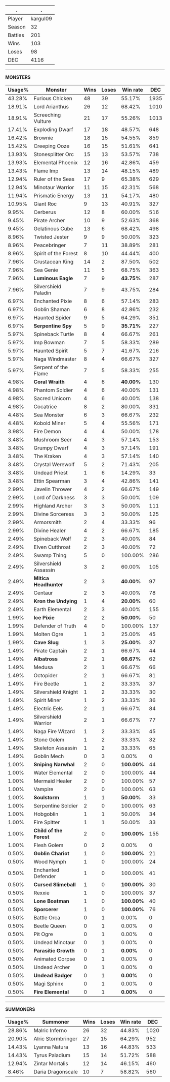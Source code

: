 .|.
|-|-
Player|kargul09
Season|32
Battles|201
Wins|103
Loses|98
DEC|4116

---
**MONSTERS**

Usage%|Monster|Wins|Loses|Win rate|DEC|
-|-|-|-|-|-|
43.28%|Furious Chicken|48|39|55.17%|1935|
18.91%|Lord Arianthus|26|12|68.42%|1010|
18.91%|Screeching Vulture|21|17|55.26%|1013|
17.41%|Exploding Dwarf|17|18|48.57%|648|
16.42%|Brownie|18|15|54.55%|859|
15.42%|Creeping Ooze|16|15|51.61%|641|
13.93%|Stonesplitter Orc|15|13|53.57%|738|
13.93%|Elemental Phoenix|12|16|42.86%|459|
13.43%|Flame Imp|13|14|48.15%|489|
12.94%|Ruler of the Seas|17|9|65.38%|629|
12.94%|Minotaur Warrior|11|15|42.31%|568|
11.94%|Prismatic Energy|13|11|54.17%|480|
10.95%|Giant Roc|9|13|40.91%|327|
9.95%|Cerberus|12|8|60.00%|516|
9.45%|Pirate Archer|10|9|52.63%|368|
9.45%|Gelatinous Cube|13|6|68.42%|498|
8.96%|Twisted Jester|9|9|50.00%|323|
8.96%|Peacebringer|7|11|38.89%|281|
8.96%|Spirit of the Forest|8|10|44.44%|400|
7.96%|Crustacean King|14|2|87.50%|502|
7.96%|Sea Genie|11|5|68.75%|363|
7.96%|**Luminous Eagle**|7|9|**43.75%**|287|
7.96%|Silvershield Paladin|7|9|43.75%|284|
6.97%|Enchanted Pixie|8|6|57.14%|283|
6.97%|Goblin Shaman|6|8|42.86%|232|
6.97%|Haunted Spider|9|5|64.29%|351|
6.97%|**Serpentine Spy**|5|9|**35.71%**|227|
5.97%|Spineback Turtle|8|4|66.67%|261|
5.97%|Imp Bowman|7|5|58.33%|289|
5.97%|Haunted Spirit|5|7|41.67%|216|
5.97%|Naga Windmaster|8|4|66.67%|327|
5.97%|Serpent of the Flame|7|5|58.33%|255|
4.98%|**Coral Wraith**|4|6|**40.00%**|130|
4.98%|Phantom Soldier|4|6|40.00%|131|
4.98%|Sacred Unicorn|4|6|40.00%|138|
4.98%|Cocatrice|8|2|80.00%|331|
4.48%|Sea Monster|6|3|66.67%|232|
4.48%|Kobold Miner|5|4|55.56%|171|
3.98%|Fire Demon|4|4|50.00%|178|
3.48%|Mushroom Seer|4|3|57.14%|153|
3.48%|Grumpy Dwarf|4|3|57.14%|191|
3.48%|The Kraken|4|3|57.14%|140|
3.48%|Crystal Werewolf|5|2|71.43%|205|
3.48%|Undead Priest|1|6|14.29%|33|
3.48%|Ettin Spearman|3|4|42.86%|141|
2.99%|Javelin Thrower|4|2|66.67%|149|
2.99%|Lord of Darkness|3|3|50.00%|109|
2.99%|Highland Archer|3|3|50.00%|111|
2.99%|Divine Sorceress|3|3|50.00%|125|
2.99%|Armorsmith|2|4|33.33%|96|
2.99%|Divine Healer|4|2|66.67%|185|
2.49%|Spineback Wolf|2|3|40.00%|84|
2.49%|Elven Cutthroat|2|3|40.00%|72|
2.49%|Swamp Thing|5|0|100.00%|286|
2.49%|Silvershield Assassin|3|2|60.00%|105|
2.49%|**Mitica Headhunter**|2|3|**40.00%**|97|
2.49%|Centaur|2|3|40.00%|78|
2.49%|**Kron the Undying**|1|4|**20.00%**|60|
2.49%|Earth Elemental|2|3|40.00%|155|
1.99%|**Ice Pixie**|2|2|**50.00%**|50|
1.99%|Defender of Truth|4|0|100.00%|137|
1.99%|Molten Ogre|1|3|25.00%|45|
1.99%|**Cave Slug**|1|3|**25.00%**|37|
1.49%|Pirate Captain|2|1|66.67%|44|
1.49%|**Albatross**|2|1|**66.67%**|62|
1.49%|Medusa|2|1|66.67%|66|
1.49%|Octopider|2|1|66.67%|81|
1.49%|Fire Beetle|1|2|33.33%|37|
1.49%|Silvershield Knight|1|2|33.33%|30|
1.49%|Spirit Miner|1|2|33.33%|36|
1.49%|Electric Eels|2|1|66.67%|84|
1.49%|Silvershield Warrior|2|1|66.67%|77|
1.49%|Naga Fire Wizard|1|2|33.33%|45|
1.49%|Stone Golem|1|2|33.33%|32|
1.49%|Skeleton Assassin|1|2|33.33%|65|
1.49%|Goblin Mech|0|3|0.00%|0|
1.00%|**Sniping Narwhal**|2|0|**100.00%**|44|
1.00%|Water Elemental|2|0|100.00%|44|
1.00%|Mermaid Healer|2|0|100.00%|57|
1.00%|Vampire|2|0|100.00%|63|
1.00%|**Soulstorm**|1|1|**50.00%**|33|
1.00%|Serpentine Soldier|2|0|100.00%|63|
1.00%|Hobgoblin|1|1|50.00%|34|
1.00%|Fire Spitter|1|1|50.00%|33|
1.00%|**Child of the Forest**|2|0|**100.00%**|155|
1.00%|Flesh Golem|0|2|0.00%|0|
0.50%|**Goblin Chariot**|1|0|**100.00%**|21|
0.50%|Wood Nymph|1|0|100.00%|24|
0.50%|Enchanted Defender|1|0|100.00%|41|
0.50%|**Cursed Slimeball**|1|0|**100.00%**|30|
0.50%|Rexxie|1|0|100.00%|37|
0.50%|**Lone Boatman**|1|0|**100.00%**|40|
0.50%|**Sporcerer**|1|0|**100.00%**|76|
0.50%|Battle Orca|0|1|0.00%|0|
0.50%|Beetle Queen|0|1|0.00%|0|
0.50%|Pit Ogre|0|1|0.00%|0|
0.50%|Undead Minotaur|0|1|0.00%|0|
0.50%|**Parasitic Growth**|0|1|**0.00%**|0|
0.50%|Animated Corpse|0|1|0.00%|0|
0.50%|Undead Archer|0|1|0.00%|0|
0.50%|**Undead Badger**|0|1|**0.00%**|0|
0.50%|Magi Sphinx|0|1|0.00%|0|
0.50%|**Fire Elemental**|0|1|**0.00%**|0|

---
**SUMMONERS**

Usage%|Summoner|Wins|Loses|Win rate|DEC|
-|-|-|-|-|-|
28.86%|Malric Inferno|26|32|44.83%|1020|
20.90%|Alric Stormbringer|27|15|64.29%|952|
14.43%|Lyanna Natura|13|16|44.83%|533|
14.43%|Tyrus Paladium|15|14|51.72%|588|
12.94%|Zintar Mortalis|12|14|46.15%|460|
8.46%|Daria Dragonscale|10|7|58.82%|560|
